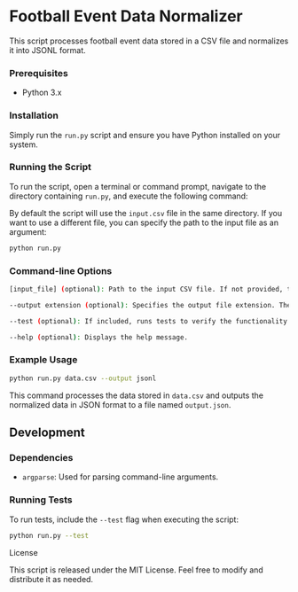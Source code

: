 # Football Event Data Normalizer

This script processes football event data stored in a CSV file and normalizes it into JSONL format.

### Prerequisites
- Python 3.x

### Installation
Simply run the `run.py` script and ensure you have Python installed on your system.

### Running the Script
To run the script, open a terminal or command prompt, navigate to the directory containing `run.py`, and execute the following command:

By default the script will use the `input.csv` file in the same directory. If you want to use a different file, you can specify the path to the input file as an argument:

```bash
python run.py
```
### Command-line Options

```bash
[input_file] (optional): Path to the input CSV file. If not provided, the script will default to using input.csv.

--output extension (optional): Specifies the output file extension. The default is jsonl. Supported extensions include json and jsonl.

--test (optional): If included, runs tests to verify the functionality of the script.

--help (optional): Displays the help message.
```

### Example Usage

```bash
python run.py data.csv --output jsonl
```
This command processes the data stored in `data.csv` and outputs the normalized data in JSON format to a file named `output.json`.

## Development

### Dependencies

- `argparse`: Used for parsing command-line arguments.

### Running Tests

To run tests, include the `--test` flag when executing the script:

```bash
python run.py --test
```

License

This script is released under the MIT License. Feel free to modify and distribute it as needed.